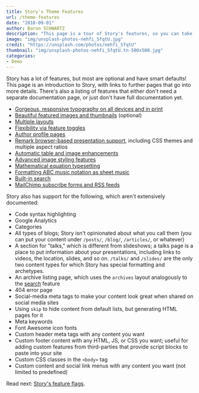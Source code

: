 ```yaml
---
title: Story's Theme Features
url: /theme-features
date: "2018-09-01"
author: Baron SCHWARTZ
description: "This page is a tour of Story's features, so you can take full advantage of its power."
image: "img/unsplash-photos-nehfi_SfqtU.jpg"
credit: "https://unsplash.com/photos/nehfi_SfqtU"
thumbnail: "img/unsplash-photos-nehfi_SfqtU.tn-500x500.jpg"
categories:
- Demo
---
```

Story has a lot of features, but most are optional and have smart defaults!
This page is an introduction to Story, with links to further pages that go into
more details. There's also a listing of features that either don't need
a separate documentation page, or just don't have full documentation yet.
<!--more-->

- [Gorgeous, responsive typography on all devices and in print](/typography)
- [Beautiful featured images and thumbnails](/images/) (optional)
- [Multiple layouts](/images/)
- [Flexibility via feature toggles](/features)
- [Author profile pages](/author-profiles)
- [Remark browser-based presentation support](/slides/), including CSS themes and multiple aspect ratios
- [Automatic table and image enhancements](/figures)
- [Advanced image styling features](/images)
- [Mathematical equation typesetting](/math)
- [Formatting ABC music notation as sheet music](/music)
- [Built-in search](/search-page)
- [MailChimp subscribe forms and RSS feeds](/mailchimp-features)

Story also has support for the following, which aren't extensively documented:

- Code syntax highlighting
- Google Analytics
- Categories
- All types of blogs; Story isn't opinionated about what you call them (you
  can put your content under `/posts/`, `/blog/`, `/articles/`, or whatever)
- A section for "talks," which is different from slideshows; a talks page is a
  place to put information about your presentations, including links to videos,
  the location, slides, and so on. `/talks/` and `/slides/` are the only two
  content types for which Story has special formatting and archetypes.
- An archive listing page, which uses the `archives` layout analogously to the [search](/search-page) feature
- 404 error page
- Social-media meta tags to make your content look great when shared on social
  media sites
- Using `skip` to hide content from default lists, but generating HTML pages for it
- Meta keywords
- Font Awesome icon fonts
- Custom header meta tags with any content you want
- Custom footer content with any HTML, JS, or CSS you want; useful for adding
  custom features from third-parties that provide script blocks to paste into
  your site
- Custom CSS classes in the `<body>` tag
- Custom content and social link menus with any content you want (not limited to predefined)

Read next: [Story's feature flags](/features/).
